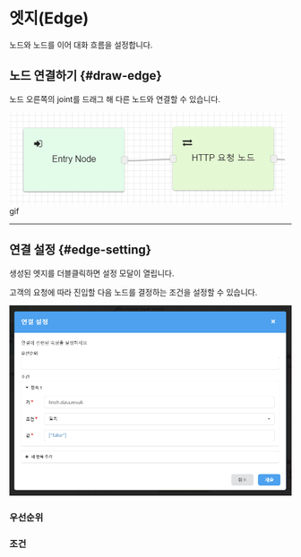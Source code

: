 # 엣지\(Edge\)

노드와 노드를 이어 대화 흐름을 설정합니다.

## 노드 연결하기 {#draw-edge}

노드 오른쪽의 joint를 드래그 해 다른 노드와 연결할 수 있습니다.

![](/assets/import.png)gif

---

## 연결 설정 {#edge-setting}

생성된 엣지를 더블클릭하면 설정 모달이 열립니다.

고객의 요청에 따라 진입할 다음 노드를 결정하는 조건을 설정할 수 있습니다.

![](/assets/edge_setting.png)

### 우선순위

### 조건



